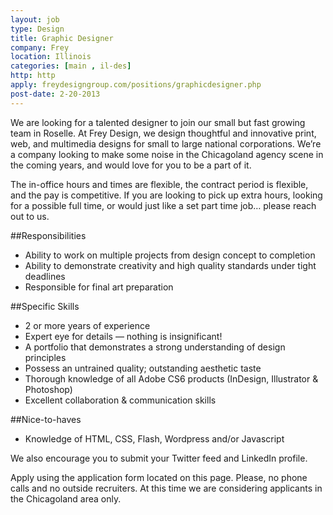 ```yaml
---
layout: job
type: Design
title: Graphic Designer
company: Frey
location: Illinois
categories: [main , il-des]
http: http
apply: freydesigngroup.com/positions/graphicdesigner.php
post-date: 2-20-2013
---
```


We are looking for a talented designer to join our small but fast growing team in Roselle. At Frey Design, we design thoughtful and innovative print, web, and multimedia designs for small to large national corporations. We’re a company looking to make some noise in the Chicagoland agency scene in the coming years, and would love for you to be a part of it.

The in-office hours and times are flexible, the contract period is flexible, and the pay is competitive. If you are looking to pick up extra hours, looking for a possible full time, or would just like a set part time job… please reach out to us.

##Responsibilities

* Ability to work on multiple projects from design concept to completion
* Ability to demonstrate creativity and high quality standards under tight deadlines
* Responsible for final art preparation

##Specific Skills

* 2 or more years of experience
* Expert eye for details — nothing is insignificant!
* A portfolio that demonstrates a strong understanding of design principles
* Possess an untrained quality; outstanding aesthetic taste
* Thorough knowledge of all Adobe CS6 products (InDesign, Illustrator & Photoshop)
* Excellent collaboration & communication skills

##Nice-to-haves

* Knowledge of HTML, CSS, Flash, Wordpress and/or Javascript

We also encourage you to submit your Twitter feed and LinkedIn profile.

Apply using the application form located on this page. Please, no phone calls and no outside recruiters. At this time we are considering applicants in the Chicagoland area only.
